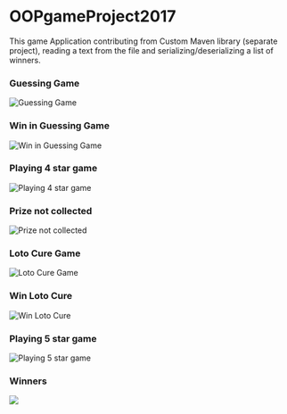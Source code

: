 # OOPgameProject2017

This game Application contributing from Custom Maven library (separate project), reading a text from the file and serializing/deserializing a list of winners.

### Guessing Game
![Guessing Game](https://strategix.myqnapcloud.com/gogs/java/OOP-game/raw/master/images/Guessing.JPG)

### Win in Guessing Game
![Win in Guessing Game](https://strategix.myqnapcloud.com/gogs/java/OOP-game/raw/master/images/GuessingGameWin.JPG)

### Playing 4 star game
![Playing 4 star game](https://strategix.myqnapcloud.com/gogs/java/OOP-game/raw/master/images/Prize4-cashJPG.JPG)

### Prize not collected
![Prize not collected](https://strategix.myqnapcloud.com/gogs/java/OOP-game/raw/master/images/Prize-not-collecetd.JPG)

### Loto Cure Game
![Loto Cure Game](https://strategix.myqnapcloud.com/gogs/java/OOP-game/raw/master/images/LotoCure.JPG)

### Win Loto Cure
![Win Loto Cure](https://strategix.myqnapcloud.com/gogs/java/OOP-game/raw/master/images/LotoWin5.JPG)

### Playing 5 star game
![Playing 5 star game](https://strategix.myqnapcloud.com/gogs/java/OOP-game/raw/master/images/CollectPrice5.JPG)

### Winners
![](https://strategix.myqnapcloud.com/gogs/java/OOP-game/raw/master/images/Winners.JPG)
